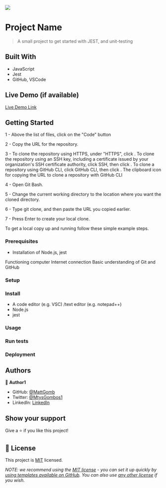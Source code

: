 ![](https://img.shields.io/badge/Microverse-blueviolet)

# Project Name

> A small project to get started with JEST, and unit-testing


## Built With

- JavaScript
- Jest
- GitHub, VSCode

## Live Demo (if available)

[Live Demo Link](https://livedemo.com)


## Getting Started

1 - Above the list of files, click on the "Code" button

2 - Copy the URL for the repository.

3 - To clone the repository using HTTPS, under "HTTPS", click . To clone the repository using an SSH key, including a certificate issued by your organization's SSH certificate authority, click SSH, then click . To clone a repository using GitHub CLI, click GitHub CLI, then click . The clipboard icon for copying the URL to clone a repository with GitHub CLI

4 - Open Git Bash.

5 - Change the current working directory to the location where you want the cloned directory.

6 - Type git clone, and then paste the URL you copied earlier.

7 - Press Enter to create your local clone.

To get a local copy up and running follow these simple example steps.

### Prerequisites

- Installation of Node.js, jest

Functioning computer
Internet connection
Basic understanding of Git and GitHub

### Setup

### Install

- A code editor (e.g. VSC) /text editor (e.g. notepad++)
- Node.js
- jest

### Usage

### Run tests

### Deployment


## Authors

👤 **Author1**

- GitHub: [@MattGomb](https://github.com/MattGomb)
- Twitter: [@MtysGombos1](https://twitter.com/MtysGombos1)
- LinkedIn: [LinkedIn](https://linkedin.com/in/gombos-mátyás-28139771/)


## Show your support

Give a ⭐️ if you like this project!

## 📝 License

This project is [MIT](./LICENSE) licensed.

_NOTE: we recommend using the [MIT license](https://choosealicense.com/licenses/mit/) - you can set it up quickly by [using templates available on GitHub](https://docs.github.com/en/communities/setting-up-your-project-for-healthy-contributions/adding-a-license-to-a-repository). You can also use [any other license](https://choosealicense.com/licenses/) if you wish._
